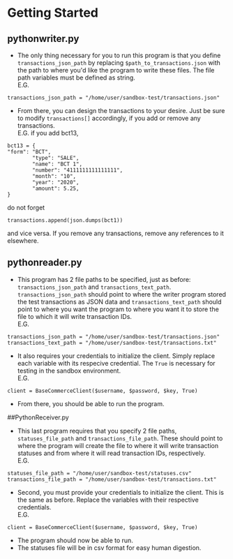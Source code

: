 # Getting Started
## pythonwriter.py
* The only thing necessary for you to run this program is that you define `transactions_json_path` by replacing `$path_to_transactions.json` with the path to where you'd like the program to write these files. The file path variables must be defined as string.   
E.G.
```
transactions_json_path = "/home/user/sandbox-test/transactions.json"
```
* From there, you can design the transactions to your desire. Just be sure to modify `transactions[]` accordingly, if you add or remove any transactions.   
E.G. if you add bct13,
```
bct13 = {
"form": "BCT",
        "type": "SALE",
        "name": "BCT 1",
        "number": "4111111111111111",
        "month": "10",
        "year": "2020",
        "amount": 5.25,
}
```
do not forget
```
transactions.append(json.dumps(bct1))
```
and vice versa. If you remove any transactions, remove any references to it elsewhere.

## pythonreader.py
* This program has 2 file paths to be specified, just as before: `transactions_json_path` and `transactions_text_path`. `transactions_json_path` should point to where the writer program stored the test transactions as JSON data and `transactions_text_path` should point to where you want the program to where you want it to store the file to which it will write transaction IDs.     
E.G.
```
transactions_json_path = "/home/user/sandbox-test/transactions.json"
transactions_text_path = "/home/user/sandbox-test/transactions.txt"
```
* It also requires your credentials to initialize the client. Simply replace each variable with its respecive credential. The `True` is necessary for testing in the sandbox environment.     
E.G. 
```
client = BaseCommerceClient($username, $password, $key, True)
```
* From there, you should be able to run the program. 

##PythonReceiver.py
* This last program requires that you specify 2 file paths, `statuses_file_path` and `transactions_file_path`. These should point to where the program will create the file to where it will write transaction statuses and from where it will read transaction IDs, respectively.    
E.G.
```
statuses_file_path = "/home/user/sandbox-test/statuses.csv"
transactions_file_path = "/home/user/sandbox-test/transactions.txt"
```
* Second, you must provide your credentials to initialize the client. This is the same as before. Replace the variables with their respective credentials.   
E.G.
```
client = BaseCommerceClient($username, $password, $key, True)
```
* The program should now be able to run.
* The statuses file will be in csv format for easy human digestion. 

